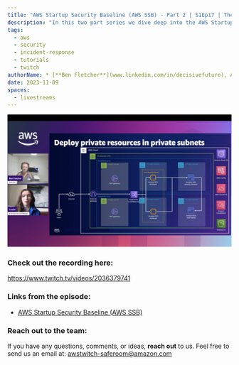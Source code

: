 ```yaml
---
title: "AWS Startup Security Baseline (AWS SSB) - Part 2 | S1Ep17 | The Safe Room – Security Ramp-Up"
description: "In this two part series we dive deep into the AWS Startup Security Baseline (AWS SSB) which provides excellent security guidance."
tags:
  - aws
  - security
  - incident-response
  - tutorials
  - twitch
authorName: * [**Ben Fletcher**](www.linkedin.com/in/decisivefuture), AWS CIRT @ AWS
date: 2023-11-09
spaces:
  - livestreams
---
```


![Screenshot from the stream](images/episode-17.png)


### Check out the recording here:

https://www.twitch.tv/videos/2036379741

### Links from the episode:

- [AWS Startup Security Baseline (AWS SSB)](https://docs.aws.amazon.com/prescriptive-guidance/latest/aws-startup-security-baseline/welcome.html)



### Reach out to the team:

If you have any questions, comments, or ideas, **reach out** to us. Feel free to send us an email at: [awstwitch-saferoom@amazon.com](mailto:awstwitch-saferoom@amazon.com)

